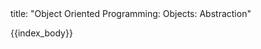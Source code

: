 <frontmatter>
title: "Object Oriented Programming: Objects: Abstraction"
</frontmatter>

{{index_body}}
